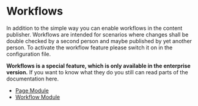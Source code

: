 # Workflows

In addition to the simple way you can enable workflows in the content publisher.
Workflows are intended for scenarios where changes shall be double checked by a second person and maybe published by yet another person.
To activate the workflow feature please switch it on in the configuration file.

**Workflows is a special feature, which is only available in the enterprise version.**
If you want to know what they do you still can read parts of the documentation here.

* [Page Module](PageModule.md)
* [Workflow Module](WorkflowModule.md)
